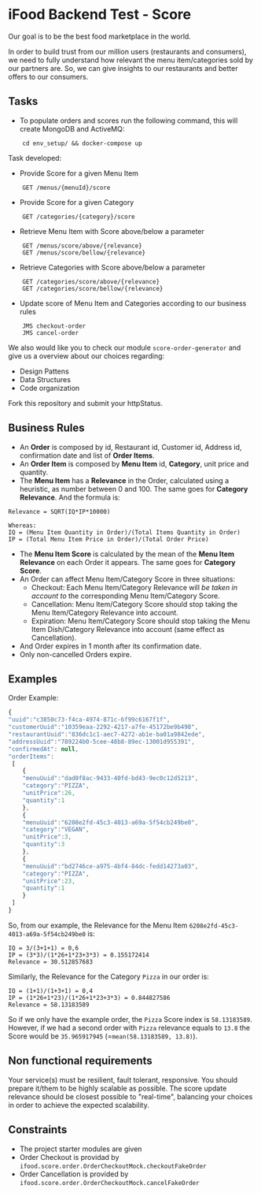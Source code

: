# iFood Backend Test - Score

Our goal is to be the best food marketplace in the world.

In order to build trust from our million users (restaurants and consumers), we need to fully understand 
how relevant the menu item/categories sold by our partners are. 
So, we can give insights to our restaurants and better offers to our consumers. 

## Tasks
* To populate orders and scores run the following command, this will create MongoDB and ActiveMQ:
```
    cd env_setup/ && docker-compose up
```

Task developed:
* Provide Score for a given Menu Item
```
    GET /menus/{menuId}/score
```

* Provide Score for a given Category
```
    GET /categories/{category}/score
```

* Retrieve Menu Item with Score above/below a parameter
```
    GET /menus/score/above/{relevance}
    GET /menus/score/bellow/{relevance}
```
* Retrieve Categories with Score above/below a parameter
```
    GET /categories/score/above/{relevance}
    GET /categories/score/bellow/{relevance}
```
* Update score of Menu Item and Categories according to our business rules
```
    JMS checkout-order
    JMS cancel-order
```

We also would like you to check our module `score-order-generator` and give us a overview about our choices regarding:
* Design Pattens
* Data Structures
* Code organization

Fork this repository and submit your httpStatus.

## Business Rules

* An **Order** is composed by id, Restaurant id, Customer id, Address id, confirmation date and list of **Order Items**.
* An **Order Item** is composed by **Menu Item** id, **Category**, unit price and quantity.
* The **Menu Item** has a **Relevance** in the Order, calculated using a heuristic, as number between 0 and 100. The same goes for **Category Relevance**. And the formula is:
```
Relevance = SQRT(IQ*IP*10000)

Whereas:
IQ = (Menu Item Quantity in Order)/(Total Items Quantity in Order)
IP = (Total Menu Item Price in Order)/(Total Order Price)
```
* The **Menu Item Score** is calculated by the mean of the **Menu Item Relevance** on each Order it appears.  The same goes for **Category Score**.
* An Order can affect Menu Item/Category Score in three situations:
    * Checkout: Each Menu Item/Category Relevance will *be taken in account to* the corresponding Menu Item/Category Score.
    * Cancellation: Menu Item/Category Score should stop taking the Menu Item/Category Relevance into account.
    * Expiration: Menu Item/Category Score should stop taking the Menu Item Dish/Category Relevance into account (same effect as Cancellation).
* And Order expires in 1 month after its confirmation date.
* Only non-cancelled Orders expire.

## Examples

Order Example:
```javascript
{
"uuid":"c3850c73-f4ca-4974-871c-6f99c6167f1f",
"customerUuid":"10359eaa-2292-4217-a7fe-45172be9b498",
"restaurantUuid":"836dc1c1-aec7-4272-ab1e-ba01a9842ede",
"addressUuid":"789224b0-5cee-48b8-89ec-13001d955391",
"confirmedAt": null,
"orderItems":
 [
    {
    "menuUuid":"dad0f8ac-9433-40fd-bd43-9ec0c12d5213",
    "category":"PIZZA",
    "unitPrice":26,
    "quantity":1
    },
    {
    "menuUuid":"6208e2fd-45c3-4013-a69a-5f54cb249be0",
    "category":"VEGAN",
    "unitPrice":3,
    "quantity":3
    },
    {
    "menuUuid":"bd2746ce-a975-4bf4-84dc-fedd14273a03",
    "category":"PIZZA",
    "unitPrice":23,
    "quantity":1
    }
 ]
}
```

So, from our example, the Relevance for the Menu Item `6208e2fd-45c3-4013-a69a-5f54cb249be0` is:
```
IQ = 3/(3+1+1) = 0,6
IP = (3*3)/(1*26+1*23+3*3) = 0.155172414
Relevance = 30.512857683
```
Similarly, the Relevance for the Category `Pizza` in our order is:
```
IQ = (1+1)/(1+3+1) = 0,4
IP = (1*26+1*23)/(1*26+1*23+3*3) = 0.844827586
Relevance = 58.13183589
```

So if we only have the example order, the `Pizza` Score index is `58.13183589`. However, if we had a 
second order with `Pizza` relevance equals to `13.8` the Score would be `35.965917945` 
(=`mean(58.13183589, 13.8)`).

## Non functional requirements

Your service(s) must be resilient, fault tolerant, responsive. You should prepare it/them to be highly scalable as possible.
The score update relevance should be closest possible to "real-time", balancing your choices in order to achieve the expected
scalability.

## Constraints

* The project starter modules are given
* Order Checkout is providad by `ifood.score.order.OrderCheckoutMock.checkoutFakeOrder`
* Order Cancellation is provided by `ifood.score.order.OrderCheckoutMock.cancelFakeOrder`
